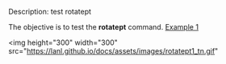 
Description: test rotatept

The objective is to test the **rotatept** command.
[Example 1](description_rotatept.md)

<img height="300" width="300" src="https://lanl.github.io/docs/assets/images/rotatept1_tn.gif"

